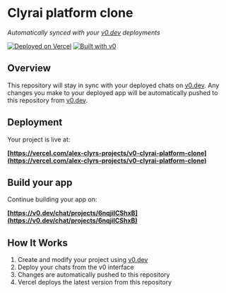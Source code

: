 # Clyrai platform clone

*Automatically synced with your [v0.dev](https://v0.dev) deployments*

[![Deployed on Vercel](https://img.shields.io/badge/Deployed%20on-Vercel-black?style=for-the-badge&logo=vercel)](https://vercel.com/alex-clyrs-projects/v0-clyrai-platform-clone)
[![Built with v0](https://img.shields.io/badge/Built%20with-v0.dev-black?style=for-the-badge)](https://v0.dev/chat/projects/6nqjiICShxB)

## Overview

This repository will stay in sync with your deployed chats on [v0.dev](https://v0.dev).
Any changes you make to your deployed app will be automatically pushed to this repository from [v0.dev](https://v0.dev).

## Deployment

Your project is live at:

**[https://vercel.com/alex-clyrs-projects/v0-clyrai-platform-clone](https://vercel.com/alex-clyrs-projects/v0-clyrai-platform-clone)**

## Build your app

Continue building your app on:

**[https://v0.dev/chat/projects/6nqjiICShxB](https://v0.dev/chat/projects/6nqjiICShxB)**

## How It Works

1. Create and modify your project using [v0.dev](https://v0.dev)
2. Deploy your chats from the v0 interface
3. Changes are automatically pushed to this repository
4. Vercel deploys the latest version from this repository
